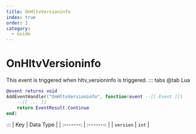 ```yaml
---
title: OnHltvVersioninfo
index: true
order: 2
category:
  - Guide
---
```


# OnHltvVersioninfo
This event is triggered when hltv_versioninfo is triggered.
::: tabs
@tab Lua
```lua
@event returns void
AddEventHandler("OnHltvVersioninfo", function(event --[[ Event ]])
    --[[ ... ]]
    return EventResult.Continue
end)
```

:::
|    Key    | Data Type |
| :-------: | :-------: |
| `version` |   `int`   |